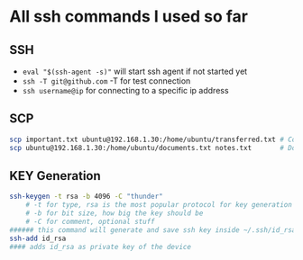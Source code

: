 # All ssh commands I used so far


## SSH 

- `eval "$(ssh-agent -s)"` will start ssh agent if not started yet
- `ssh -T git@github.com`   -T for test connection
- `ssh username@ip` for connecting to a specific ip address

## SCP

```bash
scp important.txt ubuntu@192.168.1.30:/home/ubuntu/transferred.txt # Copying from local to remote
scp ubuntu@192.168.1.30:/home/ubuntu/documents.txt notes.txt       # Downloading from remote to local
```


## KEY Generation

```bash
ssh-keygen -t rsa -b 4096 -C "thunder"
    # -t for type, rsa is the most popular protocol for key generation
    # -b for bit size, how big the key should be
    # -C for comment, optional stuff
###### this command will generate and save ssh key inside ~/.ssh/id_rsa
ssh-add id_rsa
#### adds id_rsa as private key of the device
```

